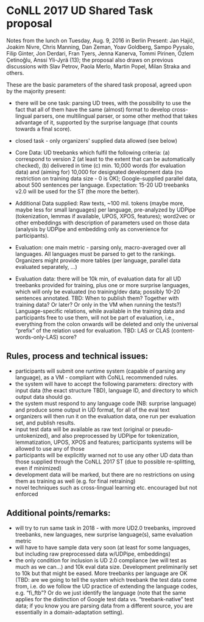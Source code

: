# CoNLL 2017 UD Shared Task proposal

Notes from the lunch on Tuesday, Aug. 9, 2016 in Berlin
Present: Jan Hajič, Joakim Nivre, Chris Manning, Dan Zeman, Yoav Goldberg, Sampo Pyysalo, Filip Ginter, Jon Derdari, Fran Tyers, Jenna Kanerva, Tommi Pirinen, Özlem Çetinoğlu, Anssi Yli-Jyrä (13); the proposal also draws on previous discussions with Slav Petrov, Paola Merlo, Martin Popel, Milan Straka and others.

These are the basic parameters of the shared task proposal, agreed upon by the majority present:

- there will be one task: parsing UD trees, with the possibility to use the fact that all of them have the same (almost) format to develop cross-lingual parsers, one multilingual parser, or some other method that takes advantage of it, supported by the surprise language (that counts towards a final score).

- closed task - only organizers' supplied data allowed (see below)

- Core Data: UD treebanks which fulfil the following criteria: (a) correspond to version 2 (at least to the extent that can be automatically checked), (b) delivered in time (c) min. 10,000 words (for evaluation data) and (aiming for) 10,000 for designated development data (no restriction on training data size - 0 is OK); Google-supplied parallel data, about 500 sentences per language. Expectation: 15-20 UD treebanks v2.0 will be used for the ST (the more the better).

- Additional Data supplied: Raw texts, ~100 mil. tokens (maybe more, maybe less for small languages) per language, pre-analyzed by UDPipe (tokenization, lemmas if available, UPOS, XPOS, features); word2vec or other embeddings with description of parameters used on those data (analysis by UDPipe and embedding only as convenience for participants).

- Evaluation: one main metric - parsing only, macro-averaged over all languages. All languages must be parsed to get to the rankings. Organizers might provide more tables (per language, parallel data evaluated separately, ...)

- Evaluation data: there will be 10k min, of evaluation data for all UD treebanks provided for training, plus one or more surprise languages, which will only be evaluated (no training/dev data; possibly 10-20 sentences annotated. TBD: When to publish them? Together with training data? Or later? Or only in the VM when running the tests?) Language-specific relations, while available in the training data and participants free to use them, will not be part of evaluation, i.e., everything from the colon onwards will be deleted and only the universal “prefix” of the relation used for evaluation. TBD: LAS or CLAS (content-words-only-LAS) score?

## Rules, process and technical issues:

- participants will submit one runtime system (capable of parsing any language), as a VM - compliant with CoNLL recommended rules.
- the system will have to accept the following parameters: directory with input data (the exact structure TBD), language ID, and directory to which output data should go.
- the system must respond to any language code (NB: surprise language) and produce some output in UD format, for all of the eval text
- organizers will then run it on the evaluation data, one run per evaluation set, and publish results.
- input test data will be available as raw text (original or pseudo-untokenized), and also preprocessed by UDPipe for tokenization, lemmatization, UPOS, XPOS and features; participants systems will be allowed to use any of those
- participants will be explicitly warned not to use any other UD data than those supplied through the CoNLL 2017 ST (due to possible re-splitting, even if minimized)
- development data will be marked, but there are no restrictions on using them as training as well (e.g. for final retraining)
- novel techniques such as cross-lingual learning etc. encouraged but not enforced

## Additional points/remarks:

- will try to run same task in 2018 - with more UD2.0 treebanks, improved treebanks, new languages, new surprise language(s), same evaluation metric
- will have to have sample data very soon (at least for some languages, but including raw preprocessed data w/UDPipe, embeddings)
- the only condition for inclusion is UD 2.0 compliance (we will test as much as we can...) and 10k eval data size. Development preliminarily set to 10k but that might be eased. More treebanks per language are OK (TBD: are we going to tell the system which treebank the test data come from, i.e. do we follow the UD practice of extending the language codes, e.g. “fi_ftb”? Or do we just identify the language (note that the same applies for the distinction of Google test data vs. “treebank-native” test data; if you know you are parsing data from a different source, you are essentially in a domain-adaptation setting).

